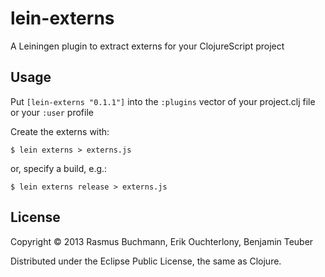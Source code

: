 # lein-externs

A Leiningen plugin to extract externs for your ClojureScript project

## Usage

Put `[lein-externs "0.1.1"]` into the `:plugins` vector of your
project.clj file or your `:user` profile

Create the externs with:

    $ lein externs > externs.js

or, specify a build, e.g.:

    $ lein externs release > externs.js



## License

Copyright © 2013 Rasmus Buchmann, Erik Ouchterlony, Benjamin Teuber

Distributed under the Eclipse Public License, the same as Clojure.
